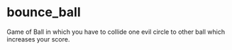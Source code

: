 # bounce_ball
Game of Ball in which you have to collide one evil circle to other ball which increases your score.
